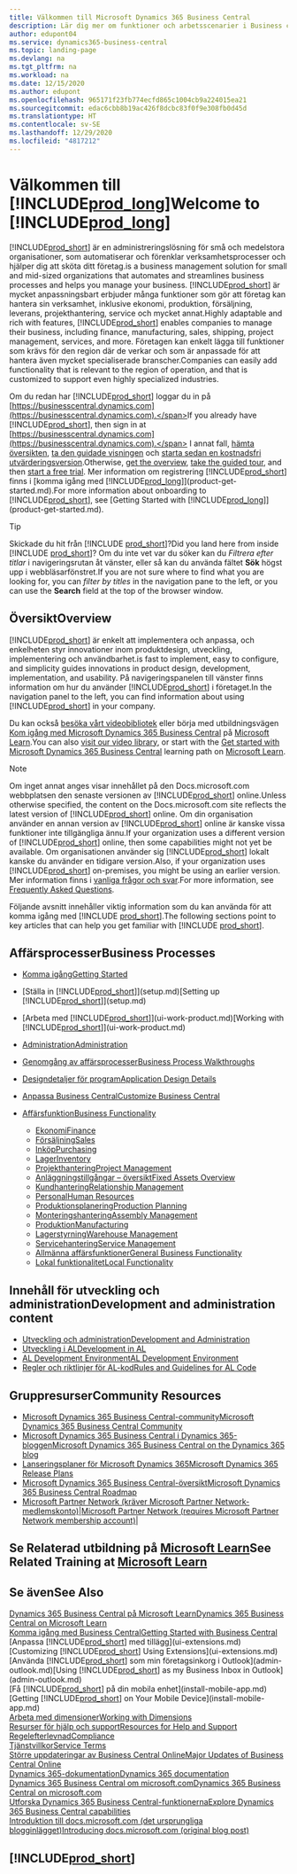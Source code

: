 ```yaml
---
title: Välkommen till Microsoft Dynamics 365 Business Central
description: Lär dig mer om funktioner och arbetsscenarier i Business central som gör det möjligt för företag att hantera sin verksamhet, inklusive ekonomi, tillverkning, försäljning, leverans, projekthantering, service m.m.
author: edupont04
ms.service: dynamics365-business-central
ms.topic: landing-page
ms.devlang: na
ms.tgt_pltfrm: na
ms.workload: na
ms.date: 12/15/2020
ms.author: edupont
ms.openlocfilehash: 965171f23fb774ecfd865c1004cb9a224015ea21
ms.sourcegitcommit: edac6cbb8b19ac426f8dcbc83f0f9e308fb0d45d
ms.translationtype: HT
ms.contentlocale: sv-SE
ms.lasthandoff: 12/29/2020
ms.locfileid: "4817212"
---
```

# <a name="welcome-to-prod_long"></a><span data-ttu-id="4f54c-103">Välkommen till [!INCLUDE[prod_long](includes/prod_long.md)]</span><span class="sxs-lookup"><span data-stu-id="4f54c-103">Welcome to [!INCLUDE[prod_long](includes/prod_long.md)]</span></span>

[!INCLUDE[prod_short](includes/prod_short.md)] <span data-ttu-id="4f54c-104">är en administreringslösning för små och medelstora organisationer, som automatiserar och förenklar verksamhetsprocesser och hjälper dig att sköta ditt företag.</span><span class="sxs-lookup"><span data-stu-id="4f54c-104">is a business management solution for small and mid-sized organizations that automates and streamlines business processes and helps you manage your business.</span></span> <span data-ttu-id="4f54c-105">[!INCLUDE[prod_short](includes/prod_short.md)] är mycket anpassningsbart erbjuder många funktioner som gör att företag kan hantera sin verksamhet, inklusive ekonomi, produktion, försäljning, leverans, projekthantering, service och mycket annat.</span><span class="sxs-lookup"><span data-stu-id="4f54c-105">Highly adaptable and rich with features, [!INCLUDE[prod_short](includes/prod_short.md)] enables companies to manage their business, including finance, manufacturing, sales, shipping, project management, services, and more.</span></span> <span data-ttu-id="4f54c-106">Företagen kan enkelt lägga till funktioner som krävs för den region där de verkar och som är anpassade för att hantera även mycket specialiserade branscher.</span><span class="sxs-lookup"><span data-stu-id="4f54c-106">Companies can easily add functionality that is relevant to the region of operation, and that is customized to support even highly specialized industries.</span></span>  

<span data-ttu-id="4f54c-107">Om du redan har [!INCLUDE[prod_short](includes/prod_short.md)] loggar du in på [https://businesscentral.dynamics.com](https://businesscentral.dynamics.com).</span><span class="sxs-lookup"><span data-stu-id="4f54c-107">If you already have [!INCLUDE[prod_short](includes/prod_short.md)], then sign in at [https://businesscentral.dynamics.com](https://businesscentral.dynamics.com).</span></span> <span data-ttu-id="4f54c-108">I annat fall, [hämta översikten](https://dynamics.microsoft.com/business-central/overview/), [ta den guidade visningen](https://dynamics.microsoft.com/en-us/guidedtour/dynamics/business-central/1/1) och [starta sedan en kostnadsfri utvärderingsversion](https://go.microsoft.com/fwlink/?linkid=847861).</span><span class="sxs-lookup"><span data-stu-id="4f54c-108">Otherwise, [get the overview](https://dynamics.microsoft.com/business-central/overview/),  [take the guided tour](https://dynamics.microsoft.com/en-us/guidedtour/dynamics/business-central/1/1), and then [start a free trial](https://go.microsoft.com/fwlink/?linkid=847861).</span></span> <span data-ttu-id="4f54c-109">Mer information om registrering [!INCLUDE[prod_short](includes/prod_short.md)] finns i [komma igång med [!INCLUDE[prod_long](includes/prod_long.md)]](product-get-started.md).</span><span class="sxs-lookup"><span data-stu-id="4f54c-109">For more information about onboarding to [!INCLUDE[prod_short](includes/prod_short.md)], see [Getting Started with [!INCLUDE[prod_long](includes/prod_long.md)]](product-get-started.md).</span></span>  

> [!TIP]
> <span data-ttu-id="4f54c-110">Skickade du hit från [!INCLUDE [prod_short](includes/prod_short.md)]?</span><span class="sxs-lookup"><span data-stu-id="4f54c-110">Did you land here from inside [!INCLUDE [prod_short](includes/prod_short.md)]?</span></span> <span data-ttu-id="4f54c-111">Om du inte vet var du söker kan du *Filtrera efter titlar* i navigeringsrutan åt vänster, eller så kan du använda fältet **Sök** högst upp i webbläsarfönstret.</span><span class="sxs-lookup"><span data-stu-id="4f54c-111">If you are not sure where to find what you are looking for, you can *filter by titles* in the navigation pane to the left, or you can use the **Search** field at the top of the browser window.</span></span>

## <a name="overview"></a><span data-ttu-id="4f54c-112">Översikt</span><span class="sxs-lookup"><span data-stu-id="4f54c-112">Overview</span></span>

[!INCLUDE[prod_short](includes/prod_short.md)] <span data-ttu-id="4f54c-113">är enkelt att implementera och anpassa, och enkelheten styr innovationer inom produktdesign, utveckling, implementering och användbarhet.</span><span class="sxs-lookup"><span data-stu-id="4f54c-113">is fast to implement, easy to configure, and simplicity guides innovations in product design, development, implementation, and usability.</span></span> <span data-ttu-id="4f54c-114">På navigeringspanelen till vänster finns information om hur du använder [!INCLUDE[prod_short](includes/prod_short.md)] i företaget.</span><span class="sxs-lookup"><span data-stu-id="4f54c-114">In the navigation panel to the left, you can find information about using [!INCLUDE[prod_short](includes/prod_short.md)] in your company.</span></span>  

<span data-ttu-id="4f54c-115">Du kan också [besöka vårt videobibliotek](across-videos.md) eller börja med utbildningsvägen [Kom igång med Microsoft Dynamics 365 Business Central](/learn/paths/get-started-dynamics-365-business-central/) på [Microsoft Learn](/learn/dynamics365/business-central?WT.mc_id=dyn365bc_landingpage-docs).</span><span class="sxs-lookup"><span data-stu-id="4f54c-115">You can also [visit our video library](across-videos.md), or start with the [Get started with Microsoft Dynamics 365 Business Central](/learn/paths/get-started-dynamics-365-business-central/) learning path on [Microsoft Learn](/learn/dynamics365/business-central?WT.mc_id=dyn365bc_landingpage-docs).</span></span>  

> [!NOTE]
> <span data-ttu-id="4f54c-116">Om inget annat anges visar innehållet på den Docs.microsoft.com webbplatsen den senaste versionen av [!INCLUDE[prod_short](includes/prod_short.md)] online.</span><span class="sxs-lookup"><span data-stu-id="4f54c-116">Unless otherwise specified, the content on the Docs.microsoft.com site reflects the latest version of [!INCLUDE[prod_short](includes/prod_short.md)] online.</span></span> <span data-ttu-id="4f54c-117">Om din organisation använder en annan version av [!INCLUDE[prod_short](includes/prod_short.md)] online är kanske vissa funktioner inte tillgängliga ännu.</span><span class="sxs-lookup"><span data-stu-id="4f54c-117">If your organization uses a different version of [!INCLUDE[prod_short](includes/prod_short.md)] online, then some capabilities might not yet be available.</span></span> <span data-ttu-id="4f54c-118">Om organisationen använder sig [!INCLUDE[prod_short](includes/prod_short.md)] lokalt kanske du använder en tidigare version.</span><span class="sxs-lookup"><span data-stu-id="4f54c-118">Also, if your organization uses [!INCLUDE[prod_short](includes/prod_short.md)] on-premises, you might be using an earlier version.</span></span> <span data-ttu-id="4f54c-119">Mer information finns i [vanliga frågor och svar](across-faq.md).</span><span class="sxs-lookup"><span data-stu-id="4f54c-119">For more information, see [Frequently Asked Questions](across-faq.md).</span></span>

<span data-ttu-id="4f54c-120">Följande avsnitt innehåller viktig information som du kan använda för att komma igång med [!INCLUDE [prod_short](includes/prod_short.md)].</span><span class="sxs-lookup"><span data-stu-id="4f54c-120">The following sections point to key articles that can help you get familiar with [!INCLUDE [prod_short](includes/prod_short.md)].</span></span>  

## <a name="business-processes"></a><span data-ttu-id="4f54c-121">Affärsprocesser</span><span class="sxs-lookup"><span data-stu-id="4f54c-121">Business Processes</span></span>

- [<span data-ttu-id="4f54c-122">Komma igång</span><span class="sxs-lookup"><span data-stu-id="4f54c-122">Getting Started</span></span>](product-get-started.md)
- <span data-ttu-id="4f54c-123">[Ställa in [!INCLUDE[prod_short](includes/prod_short.md)]](setup.md)</span><span class="sxs-lookup"><span data-stu-id="4f54c-123">[Setting up [!INCLUDE[prod_short](includes/prod_short.md)]](setup.md)</span></span>
- <span data-ttu-id="4f54c-124">[Arbeta med [!INCLUDE[prod_short](includes/prod_short.md)]](ui-work-product.md)</span><span class="sxs-lookup"><span data-stu-id="4f54c-124">[Working with [!INCLUDE[prod_short](includes/prod_short.md)]](ui-work-product.md)</span></span>
- [<span data-ttu-id="4f54c-125">Administration</span><span class="sxs-lookup"><span data-stu-id="4f54c-125">Administration</span></span>](admin-setup-and-administration.md)
- [<span data-ttu-id="4f54c-126">Genomgång av affärsprocesser</span><span class="sxs-lookup"><span data-stu-id="4f54c-126">Business Process Walkthroughs</span></span>](walkthrough-business-process-walkthroughs.md)
- [<span data-ttu-id="4f54c-127">Designdetaljer för program</span><span class="sxs-lookup"><span data-stu-id="4f54c-127">Application Design Details</span></span>](design-details-application-design.md)
- [<span data-ttu-id="4f54c-128">Anpassa Business Central</span><span class="sxs-lookup"><span data-stu-id="4f54c-128">Customize Business Central</span></span>](ui-customizing-overview.md)
- [<span data-ttu-id="4f54c-129">Affärsfunktion</span><span class="sxs-lookup"><span data-stu-id="4f54c-129">Business Functionality</span></span>](across-business-functionality.md)

  - [<span data-ttu-id="4f54c-130">Ekonomi</span><span class="sxs-lookup"><span data-stu-id="4f54c-130">Finance</span></span>](finance.md)
  - [<span data-ttu-id="4f54c-131">Försäljning</span><span class="sxs-lookup"><span data-stu-id="4f54c-131">Sales</span></span>](sales-manage-sales.md)
  - [<span data-ttu-id="4f54c-132">Inköp</span><span class="sxs-lookup"><span data-stu-id="4f54c-132">Purchasing</span></span>](purchasing-manage-purchasing.md)
  - [<span data-ttu-id="4f54c-133">Lager</span><span class="sxs-lookup"><span data-stu-id="4f54c-133">Inventory</span></span>](inventory-manage-inventory.md)
  - [<span data-ttu-id="4f54c-134">Projekthantering</span><span class="sxs-lookup"><span data-stu-id="4f54c-134">Project Management</span></span>](projects-manage-projects.md)
  - [<span data-ttu-id="4f54c-135">Anläggningstillgångar – översikt</span><span class="sxs-lookup"><span data-stu-id="4f54c-135">Fixed Assets Overview</span></span>](fa-manage.md)
  - [<span data-ttu-id="4f54c-136">Kundhantering</span><span class="sxs-lookup"><span data-stu-id="4f54c-136">Relationship Management</span></span>](marketing-relationship-management.md)
  - [<span data-ttu-id="4f54c-137">Personal</span><span class="sxs-lookup"><span data-stu-id="4f54c-137">Human Resources</span></span>](hr-manage-human-resources.md)
  - [<span data-ttu-id="4f54c-138">Produktionsplanering</span><span class="sxs-lookup"><span data-stu-id="4f54c-138">Production Planning</span></span>](production-planning.md)
  - [<span data-ttu-id="4f54c-139">Monteringshantering</span><span class="sxs-lookup"><span data-stu-id="4f54c-139">Assembly Management</span></span>](assembly-assemble-items.md)
  - [<span data-ttu-id="4f54c-140">Produktion</span><span class="sxs-lookup"><span data-stu-id="4f54c-140">Manufacturing</span></span>](production-manage-manufacturing.md)
  - [<span data-ttu-id="4f54c-141">Lagerstyrning</span><span class="sxs-lookup"><span data-stu-id="4f54c-141">Warehouse Management</span></span>](warehouse-manage-warehouse.md)
  - [<span data-ttu-id="4f54c-142">Servicehantering</span><span class="sxs-lookup"><span data-stu-id="4f54c-142">Service Management</span></span>](service-service.md)
  - [<span data-ttu-id="4f54c-143">Allmänna affärsfunktioner</span><span class="sxs-lookup"><span data-stu-id="4f54c-143">General Business Functionality</span></span>](ui-across-business-areas.md)
  - [<span data-ttu-id="4f54c-144">Lokal funktionalitet</span><span class="sxs-lookup"><span data-stu-id="4f54c-144">Local Functionality</span></span>](about-localization.md)

## <a name="development-and-administration-content"></a><span data-ttu-id="4f54c-145">Innehåll för utveckling och administration</span><span class="sxs-lookup"><span data-stu-id="4f54c-145">Development and administration content</span></span>

- [<span data-ttu-id="4f54c-146">Utveckling och administration</span><span class="sxs-lookup"><span data-stu-id="4f54c-146">Development and Administration</span></span>](/dynamics365/business-central/dev-itpro/index)
- [<span data-ttu-id="4f54c-147">Utveckling i AL</span><span class="sxs-lookup"><span data-stu-id="4f54c-147">Development in AL</span></span>](/dynamics365/business-central/dev-itpro/developer/devenv-dev-overview)
- [<span data-ttu-id="4f54c-148">AL Development Environment</span><span class="sxs-lookup"><span data-stu-id="4f54c-148">AL Development Environment</span></span>](/dynamics365/business-central/dev-itpro/developer/devenv-reference-overview)
- [<span data-ttu-id="4f54c-149">Regler och riktlinjer för AL-kod</span><span class="sxs-lookup"><span data-stu-id="4f54c-149">Rules and Guidelines for AL Code</span></span>](/dynamics365/business-central/dev-itpro/compliance/apptest-overview)

## <a name="community-resources"></a><span data-ttu-id="4f54c-150">Gruppresurser</span><span class="sxs-lookup"><span data-stu-id="4f54c-150">Community Resources</span></span>

- [<span data-ttu-id="4f54c-151">Microsoft Dynamics 365 Business Central-community</span><span class="sxs-lookup"><span data-stu-id="4f54c-151">Microsoft Dynamics 365 Business Central Community</span></span>](https://community.dynamics.com/business)
- [<span data-ttu-id="4f54c-152">Microsoft Dynamics 365 Business Central i Dynamics 365-bloggen</span><span class="sxs-lookup"><span data-stu-id="4f54c-152">Microsoft Dynamics 365 Business Central on the Dynamics 365 blog</span></span>](https://cloudblogs.microsoft.com/dynamics365/it/product/business-central/)
- [<span data-ttu-id="4f54c-153">Lanseringsplaner för Microsoft Dynamics 365</span><span class="sxs-lookup"><span data-stu-id="4f54c-153">Microsoft Dynamics 365 Release Plans</span></span>](https://go.microsoft.com/fwlink/?linkid=2047422)
- [<span data-ttu-id="4f54c-154">Microsoft Dynamics 365 Business Central-översikt</span><span class="sxs-lookup"><span data-stu-id="4f54c-154">Microsoft Dynamics 365 Business Central Roadmap</span></span>](https://dynamics.microsoft.com/roadmap/business-central/)
- <span data-ttu-id="4f54c-155">[Microsoft Partner Network \(kräver Microsoft Partner Network-medlemskonto\)](https://mspartner.microsoft.com/en/us/windows/index.aspx)|</span><span class="sxs-lookup"><span data-stu-id="4f54c-155">[Microsoft Partner Network \(requires Microsoft Partner Network membership account\)](https://mspartner.microsoft.com/en/us/windows/index.aspx)|</span></span>  

## <a name="see-related-training-at-microsoft-learn"></a><span data-ttu-id="4f54c-156">Se Relaterad utbildning på [Microsoft Learn](/learn/dynamics365/business-central?WT.mc_id=dyn365bc_landingpage-docs)</span><span class="sxs-lookup"><span data-stu-id="4f54c-156">See Related Training at [Microsoft Learn](/learn/dynamics365/business-central?WT.mc_id=dyn365bc_landingpage-docs)</span></span>

## <a name="see-also"></a><span data-ttu-id="4f54c-157">Se även</span><span class="sxs-lookup"><span data-stu-id="4f54c-157">See Also</span></span>

[<span data-ttu-id="4f54c-158">Dynamics 365 Business Central på Microsoft Learn</span><span class="sxs-lookup"><span data-stu-id="4f54c-158">Dynamics 365 Business Central on Microsoft Learn</span></span>](/learn/dynamics365/business-central?WT.mc_id=dyn365bc_landingpage-docs)  
[<span data-ttu-id="4f54c-159">Komma igång med Business Central</span><span class="sxs-lookup"><span data-stu-id="4f54c-159">Getting Started with Business Central</span></span>](product-get-started.md)  
<span data-ttu-id="4f54c-160">[Anpassa [!INCLUDE[prod_short](includes/prod_short.md)] med tillägg](ui-extensions.md)</span><span class="sxs-lookup"><span data-stu-id="4f54c-160">[Customizing [!INCLUDE[prod_short](includes/prod_short.md)] Using Extensions](ui-extensions.md)</span></span>  
<span data-ttu-id="4f54c-161">[Använda [!INCLUDE[prod_short](includes/prod_short.md)] som min företagsinkorg i Outlook](admin-outlook.md)</span><span class="sxs-lookup"><span data-stu-id="4f54c-161">[Using [!INCLUDE[prod_short](includes/prod_short.md)] as my Business Inbox in Outlook](admin-outlook.md)</span></span>  
<span data-ttu-id="4f54c-162">[Få [!INCLUDE[prod_short](includes/prod_short.md)] på din mobila enhet](install-mobile-app.md)</span><span class="sxs-lookup"><span data-stu-id="4f54c-162">[Getting [!INCLUDE[prod_short](includes/prod_short.md)] on Your Mobile Device](install-mobile-app.md)</span></span>  
[<span data-ttu-id="4f54c-163">Arbeta med dimensioner</span><span class="sxs-lookup"><span data-stu-id="4f54c-163">Working with Dimensions</span></span>](finance-dimensions.md)  
[<span data-ttu-id="4f54c-164">Resurser för hjälp och support</span><span class="sxs-lookup"><span data-stu-id="4f54c-164">Resources for Help and Support</span></span>](product-help-and-support.md)  
[<span data-ttu-id="4f54c-165">Regelefterlevnad</span><span class="sxs-lookup"><span data-stu-id="4f54c-165">Compliance</span></span>](compliance/compliance-overview.md)  
[<span data-ttu-id="4f54c-166">Tjänstvillkor</span><span class="sxs-lookup"><span data-stu-id="4f54c-166">Service Terms</span></span>](compliance/compliance-service-compliance.md#service-terms)  
[<span data-ttu-id="4f54c-167">Större uppdateringar av Business Central Online</span><span class="sxs-lookup"><span data-stu-id="4f54c-167">Major Updates of Business Central Online</span></span>](/dynamics365/business-central/dev-itpro/administration/update-rollout-timelime)  
[<span data-ttu-id="4f54c-168">Dynamics 365-dokumentation</span><span class="sxs-lookup"><span data-stu-id="4f54c-168">Dynamics 365 documentation</span></span>](/dynamics365/)  
[<span data-ttu-id="4f54c-169">Dynamics 365 Business Central om microsoft.com</span><span class="sxs-lookup"><span data-stu-id="4f54c-169">Dynamics 365 Business Central on microsoft.com</span></span>](https://dynamics.microsoft.com/business-central/overview/)  
[<span data-ttu-id="4f54c-170">Utforska Dynamics 365 Business Central-funktionerna</span><span class="sxs-lookup"><span data-stu-id="4f54c-170">Explore Dynamics 365 Business Central capabilities</span></span>](https://dynamics.microsoft.com/business-central/capabilities/)  
[<span data-ttu-id="4f54c-171">Introduktion till docs.microsoft.com (det ursprungliga blogginlägget)</span><span class="sxs-lookup"><span data-stu-id="4f54c-171">Introducing docs.microsoft.com (original blog post)</span></span>](https://docs.microsoft.com/teamblog/introducing-docs-microsoft-com)  

## [!INCLUDE[prod_short](includes/free_trial_md.md)]
